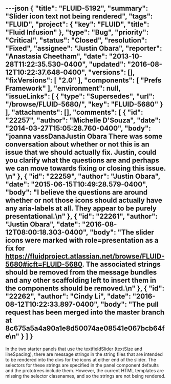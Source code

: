 ---json
{
  "title": "FLUID-5192",
  "summary": "Slider icon text not being rendered",
  "tags": "FLUID",
  "project": {
    "key": "FLUID",
    "title": "Fluid Infusion"
  },
  "type": "Bug",
  "priority": "Critical",
  "status": "Closed",
  "resolution": "Fixed",
  "assignee": "Justin Obara",
  "reporter": "Anastasia Cheetham",
  "date": "2013-10-28T11:22:35.530-0400",
  "updated": "2016-08-12T10:22:37.648-0400",
  "versions": [],
  "fixVersions": [
    "2.0"
  ],
  "components": [
    "Prefs Framework"
  ],
  "environment": null,
  "issueLinks": [
    {
      "type": "Supersedes",
      "url": "/browse/FLUID-5680/",
      "key": "FLUID-5680"
    }
  ],
  "attachments": [],
  "comments": [
    {
      "id": "22257",
      "author": "Michelle D'Souza",
      "date": "2014-03-27T15:05:28.760-0400",
      "body": "joanna vassDanaJustin Obara There was some conversation about whether or not this is an issue that we should actually fix. Justin, could you clarify what the questions are and perhaps we can move towards fixing or closing this issue.&#x20;\n"
    },
    {
      "id": "22259",
      "author": "Justin Obara",
      "date": "2015-06-15T10:49:28.579-0400",
      "body": "I believe the questions are around whether or not those icons should actually have any aria-labels at all. They appear to be purely presentational.\n"
    },
    {
      "id": "22261",
      "author": "Justin Obara",
      "date": "2016-08-12T08:00:18.303-0400",
      "body": "The slider icons were marked with role=presentation as a fix for <https://fluidproject.atlassian.net/browse/FLUID-5680#icft=FLUID-5680>. The associated strings should be removed from the message bundles and any other scaffolding left to insert them in the components should be removed.\n"
    },
    {
      "id": "22262",
      "author": "Cindy Li",
      "date": "2016-08-12T10:22:33.897-0400",
      "body": "The pull request has been merged into the master branch at 8c675a5a4a90a1e8d50074ae08541e067bcb64fe\n"
    }
  ]
}
---
In the two starter panels that use the textfieldSlider (textSize and lineSpacing), there are message strings in the string files that are intended to be rendered into the divs for the icons at either end of the slider. The selectors for these strings are specified in the panel component defaults and the prototrees include them. However, the current HTML templates are missing the selector classnames, and so the strings are not being rendered.

        